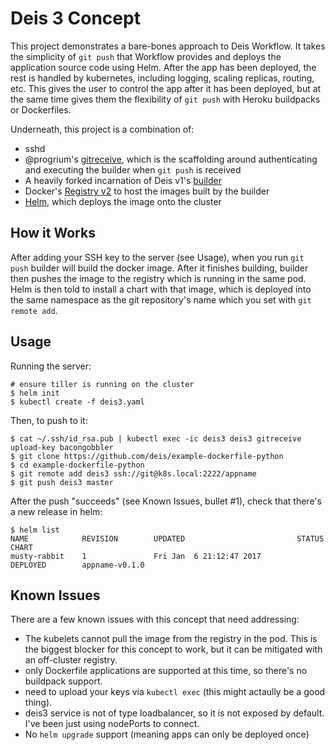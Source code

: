 # Deis 3 Concept

This project demonstrates a bare-bones approach to Deis Workflow. It takes the simplicity of
`git push` that Workflow provides and deploys the application source code using Helm. After
the app has been deployed, the rest is handled by kubernetes, including logging, scaling replicas,
routing, etc. This gives the user to control the app after it has been deployed, but at the same
time gives them the flexibility of `git push` with Heroku buildpacks or Dockerfiles.


Underneath, this project is a combination of:

 - sshd
 - @progrium's [gitreceive](https://progrium/gitreceive), which is the scaffolding around authenticating and executing the builder when `git push` is received
 - A heavily forked incarnation of Deis v1's [builder](https://github.com/deis/deis/blob/master/builder/rootfs/etc/confd/templates/builder)
 - Docker's [Registry v2](https://github.com/docker/distribution) to host the images built by the builder
 - [Helm](https://github.com/kubernetes/helm), which deploys the image onto the cluster

## How it Works

After adding your SSH key to the server (see Usage), when you run `git push` builder will build the
docker image. After it finishes building, builder then pushes the image to the registry which is
running in the same pod. Helm is then told to install a chart with that image, which is deployed
into the same namespace as the git repository's name which you set with `git remote add`.

## Usage

Running the server:

```
# ensure tiller is running on the cluster
$ helm init
$ kubectl create -f deis3.yaml
```

Then, to push to it:

```
$ cat ~/.ssh/id_rsa.pub | kubectl exec -ic deis3 deis3 gitreceive upload-key bacongobbler
$ git clone https://github.com/deis/example-dockerfile-python
$ cd example-dockerfile-python
$ git remote add deis3 ssh://git@k8s.local:2222/appname
$ git push deis3 master
```

After the push "succeeds" (see Known Issues, bullet #1), check that there's a new release in helm:

```
$ helm list
NAME            REVISION        UPDATED                         STATUS          CHART         
musty-rabbit    1               Fri Jan  6 21:12:47 2017        DEPLOYED        appname-v0.1.0
```

## Known Issues

There are a few known issues with this concept that need addressing:

 - The kubelets cannot pull the image from the registry in the pod. This is the biggest blocker for this concept to work, but it can be mitigated with an off-cluster registry.
 - only Dockerfile applications are supported at this time, so there's no buildpack support.
 - need to upload your keys via `kubectl exec` (this might actaully be a good thing).
 - deis3 service is not of type loadbalancer, so it is not exposed by default. I've been just using nodePorts to connect.
 - No `helm upgrade` support (meaning apps can only be deployed once)
